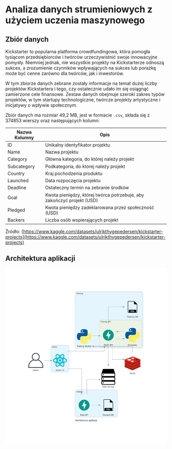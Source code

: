 # Analiza danych strumieniowych z użyciem uczenia maszynowego

## Zbiór danych

Kickstarter to popularna platforma crowdfundingowa, która pomogła tysiącom przedsiębiorców i twórców urzeczywistnić swoje innowacyjne pomysły. Niemniej jednak, nie wszystkie projekty na Kickstarterze odnoszą sukces, a zrozumienie czynników wpływających na sukces lub porażkę może być cenne zarówno dla twórców, jak i inwestorów.

W tym zbiorze danych zebrane zostały informacje na temat dużej liczby projektów Kickstartera i tego, czy ostatecznie udało im się osiągnąć zamierzone cele finansowe. Zestaw danych obejmuje szeroki zakres typów projektów, w tym startupy technologiczne, twórcze projekty artystyczne i inicjatywy o wpływie społecznym.

Zbiór danych ma rozmiar 49,2 MB, jest w formacie `.csv`, składa się z 374853 wierszy oraz następujących kolumn:

| Nazwa Kolumny | Opis |
| --- | --- |
| ID | Unikalny identyfikator projektu |
| Name | Nazwa projektu |
| Category | Główna kategoria, do której należy projekt |
| Subcategory | Podkategoria, do której należy projekt |
| Country | Kraj pochodzenia produktu |
| Launched | Data rozpoczęcia projektu |
| Deadline | Ostateczny termin na zebranie środków |
| Goal | Kwota pieniędzy, której twórca potrzebuje, aby zakończyć projekt (USD) |
| Pledged | Kwota pieniędzy zadeklarowana przez społeczność (USD) |
| Backers | Liczba osób wspierających projekt |


Źródło: [https://www.kaggle.com/datasets/ulrikthygepedersen/kickstarter-projects](https://www.kaggle.com/datasets/ulrikthygepedersen/kickstarter-projects)

## Architektura aplikacji

![Architecture](./docs/architecture.png)

<!-- ## Folder "preparation"

Skrypt "prepare_dataset.py" przygotowuje zbiór kickstarter_projects.csv poprzez usunięcie niepotrzebnych kolumn, koduje zmienne jakościowe do postaci binanej. Także służy do testowania modeli.

### Wyniki modeli:

- LogisticRegression: 0.69
- MLP (PCA = 100, hidden layers = 10, 5): 0.70
- LogisticRegression (zbiór wraz z kolumną "Backers"): 0.87 -->
